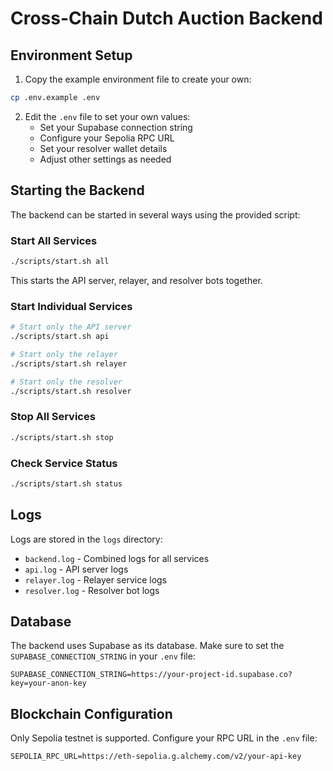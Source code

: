 # Cross-Chain Dutch Auction Backend

## Environment Setup

1. Copy the example environment file to create your own:

```bash
cp .env.example .env
```

2. Edit the `.env` file to set your own values:
   - Set your Supabase connection string
   - Configure your Sepolia RPC URL
   - Set your resolver wallet details
   - Adjust other settings as needed

## Starting the Backend

The backend can be started in several ways using the provided script:

### Start All Services

```bash
./scripts/start.sh all
```

This starts the API server, relayer, and resolver bots together.

### Start Individual Services

```bash
# Start only the API server
./scripts/start.sh api

# Start only the relayer
./scripts/start.sh relayer

# Start only the resolver
./scripts/start.sh resolver
```

### Stop All Services

```bash
./scripts/start.sh stop
```

### Check Service Status

```bash
./scripts/start.sh status
```

## Logs

Logs are stored in the `logs` directory:
- `backend.log` - Combined logs for all services
- `api.log` - API server logs
- `relayer.log` - Relayer service logs
- `resolver.log` - Resolver bot logs

## Database

The backend uses Supabase as its database. Make sure to set the `SUPABASE_CONNECTION_STRING` in your `.env` file:

```
SUPABASE_CONNECTION_STRING=https://your-project-id.supabase.co?key=your-anon-key
```

## Blockchain Configuration

Only Sepolia testnet is supported. Configure your RPC URL in the `.env` file:

```
SEPOLIA_RPC_URL=https://eth-sepolia.g.alchemy.com/v2/your-api-key
```
